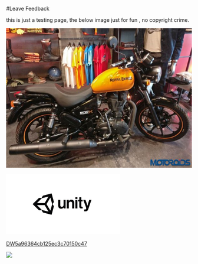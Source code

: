 #Leave Feedback

<div id="feedback-container"></div>
this is just a testing page,
the below image just for fun , no copyright crime.

![abc](../DevImages/RoyalEnfiled2.png)

![abc](Images/DW5a963922d2f2b83b4ce3e9c6.png)


[DW5a96364cb125ec3c70150c47](Examples/DW5a96364cb125ec3c70150c47.cs)

![](https://images.pexels.com/photos/67636/rose-blue-flower-rose-blooms-67636.jpeg)
